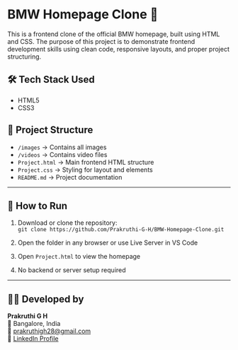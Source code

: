 # BMW Homepage Clone 🚗

This is a frontend clone of the official BMW homepage, built using HTML and CSS. The purpose of this project is to demonstrate frontend development skills using clean code, responsive layouts, and proper project structuring.

## 🛠️ Tech Stack Used

- HTML5  
- CSS3

## 📁 Project Structure

- `/images` → Contains all images  
- `/videos` → Contains video files  
- `Project.html` → Main frontend HTML structure  
- `Project.css` → Styling for layout and elements  
- `README.md` → Project documentation

---

## 🚀 How to Run

1. Download or clone the repository:  
   `git clone https://github.com/Prakruthi-G-H/BMW-Homepage-Clone.git`

2. Open the folder in any browser or use Live Server in VS Code  
3. Open `Project.html` to view the homepage  
4. No backend or server setup required

---

## 👩‍💻 Developed by

**Prakruthi G H**  
📍 Bangalore, India  
📧 prakruthigh28@gmail.com  
🔗 [LinkedIn Profile](https://www.linkedin.com/in/prakruthi-g-h)


